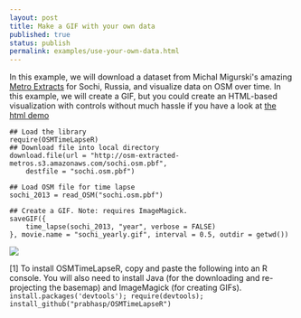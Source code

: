```yaml
---
layout: post
title: Make a GIF with your own data
published: true
status: publish
permalink: examples/use-your-own-data.html
---
```

 
In this example, we will download a dataset from Michal Migurski's amazing [Metro Extracts](http://metro.teczno.com/) for Sochi, Russia, and visualize data on OSM over time. In this example, we will create a GIF, but you could create an HTML-based visualization with controls without much hassle if you have a look at [the html demo]({{site.baseurl}}/examples/html-example.html)
 

    ## Load the library
    require(OSMTimeLapseR)
    ## Download file into local directory
    download.file(url = "http://osm-extracted-metros.s3.amazonaws.com/sochi.osm.pbf", 
        destfile = "sochi.osm.pbf")
    
    ## Load OSM file for time lapse
    sochi_2013 = read_OSM("sochi.osm.pbf")
    
    ## Create a GIF. Note: requires ImageMagick.
    saveGIF({
        time_lapse(sochi_2013, "year", verbose = FALSE)
    }, movie.name = "sochi_yearly.gif", interval = 0.5, outdir = getwd())

![]({{site.baseurl}}/demo/sochi_yearly.gif)
 
[1] To install OSMTimeLapseR, copy and paste the following into an R console. You will also need to install Java (for the downloading and re-projecting the basemap) and ImageMagick (for creating GIFs).
```install.packages('devtools'); require(devtools); install_github("prabhasp/OSMTimeLapseR")```

